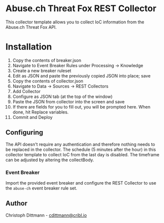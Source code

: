 # Abuse.ch Threat Fox REST Collector

This collector template allows you to collect IoC information from the Abuse.ch Threat Fox API.

# Installation

1) Copy the contents of breaker.json
2) Navigate to Event Breaker Rules under Processing -> Knowledge
3) Create a new breaker ruleset
4) Edit as JSON and paste the previously copied JSON into place; save
5) Copy the contents of collector.json
6) Navigate to Data -> Sources -> REST Collectors
7) Add Collector
8) Configure as JSON tab (at the top of the window)
9) Paste the JSON from collector into the screen and save
10) If there are fields for you to fill out, you will be prompted here. When done, hit Replace variables.
12) Commit and Deploy

## Configuring

The API doesn't require any authentication and therefore nothing needs to be replaced in the collector.
The schedule (5 minutes after the hour) in this collector template to collect IoC from the last day is disabled. The timeframe can be adjusted by altering the collectBody.

### Event Breaker

Import the provided event breaker and configure the REST Collector to use the `abuse-ch` event breaker rule set.

## Author
Christoph Dittmann - cdittmann@cribl.io
